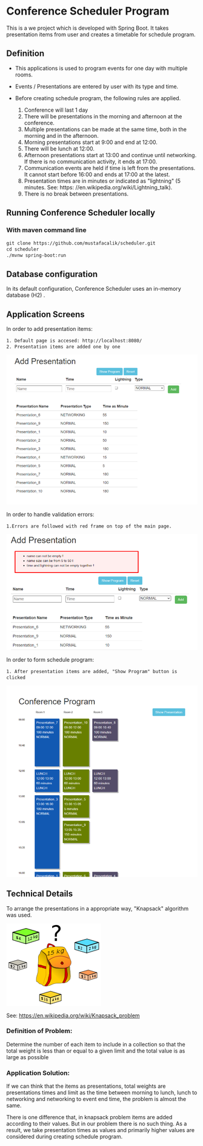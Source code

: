 # Conference Scheduler Program



This is a we project which is developed with Spring Boot. It takes presentation items from user and creates a timetable for schedule program.


## Definition

* This applications is used to program events for one day with multiple rooms.
* Events / Presentations are entered by user with its type and time.
* Before creating schedule program, the following rules are applied.


    1. Conference will last 1 day
    2. There will be presentations in the morning and afternoon at the conference.
    3. Multiple presentations can be made at the same time, both in the morning and in the afternoon.
    4. Morning presentations start at 9:00 and end at 12:00.
    5. There will be lunch at 12:00.
    6. Afternoon presentations start at 13:00 and continue until networking. If there is no communication activity, it ends at 17:00.
    7. Communication events are held if time is left from the presentations. It cannot start before 16:00 and ends at 17:00 at the latest.
    8. Presentation times are in minutes or indicated as "lightning" (5 minutes. See: https: //en.wikipedia.org/wiki/Lightning_talk).
    9. There is no break between presentations.


## Running Conference Scheduler locally

### With maven command line
```
git clone https://github.com/mustafacalik/scheduler.git
cd scheduler
./mvnw spring-boot:run
```


## Database configuration

In its default configuration, Conference Scheduler uses an in-memory database (H2) .


## Application Screens

In order to add presentation items:

    1. Default page is accesed: http://localhost:8080/
    2. Presentation items are added one by one

![alt text](./src/main/resources/static/img/add.png)


In order to handle validation errors:

    1.Errors are followed with red frame on top of the main page.

![alt text](./src/main/resources/static/img/error.png)



In order to form schedule program:
    
    1. After presentation items are added, "Show Program" button is clicked

![alt text](./src/main/resources/static/img/program.png)





## Technical Details

To arrange the presentations in a appropriate way, "Knapsack" algorithm was used.

![alt text](./src/main/resources/static/img/knapsack.png)

See: https://en.wikipedia.org/wiki/Knapsack_problem

### Definition of Problem:

Determine the number of each item to include in a collection so that the total weight is less than or equal to a given limit and the total value is as large as possible

### Application Solution:
If we can think that the items as presentations, total weights are presentations times and limit as the time
between morning to lunch, lunch to networking and networking to event end time, the problem is almost the same.

There is one difference that, in knapsack problem items are added according to their values. But in our problem there is no such thing.
As a result, we take presentation times as values and primarily higher values are considered during creating schedule program. 

